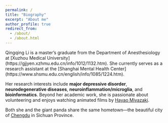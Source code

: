 ```yaml
---
permalink: /
title: "Biography"
excerpt: "About me"
author_profile: true
redirect_from: 
  - /about/
  - /about.html
---  
```

<link rel="stylesheet" type="text/css" href="_pages/styles.css">
Qingqing Li is a master’s graduate from the Department of Anesthesiology at [Xuzhou Medical University] (https://gjjyen.xzhmu.edu.cn/info/1012/1132.htm). She currently serves as a research assistant at the [Shanghai Mental Health Center](https://www.shsmu.edu.cn/english/info/1085/1224.htm). 

Her research interests include **major depressive disorder**, **neurodegenerative diseases**, **neuroinflammation/microglia**, and **bioinformatics**. Beyond her academic work, she is passionate about volunteering and enjoys watching animated films by [Hayao Miyazaki](https://www.britannica.com/biography/Miyazaki-Hayao). 

Both she and the giant panda share the same hometown—the beautiful city of [Chengdu](https://wikimili.com/en/Chengdu) in Sichuan Province.



